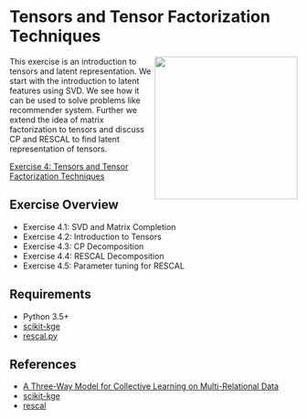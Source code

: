 # Tensors and Tensor Factorization Techniques

<img align="right" src="http://sda.cs.uni-bonn.de/wp-content/uploads/2017/10/Smart-Data-Analytics.png" width="250px" />

This exercise is an introduction to tensors and latent representation. We start with the introduction to latent features using SVD. We see how it can be used to solve problems like recommender system. Further we extend the idea of matrix factorization to tensors and discuss CP and RESCAL to find latent representation of tensors. 

[Exercise 4: Tensors and Tensor Factorization Techniques](https://github.com/SmartDataAnalytics/Knowledge-Graph-Analysis-Programming-Exercises/blob/master/Exercise_04/Exercise-4.ipynb)

## Exercise Overview

* Exercise 4.1: SVD and Matrix Completion
* Exercise 4.2: Introduction to Tensors
* Exercise 4.3: CP Decomposition
* Exercise 4.4: RESCAL Decomposition
* Exercise 4.5: Parameter tuning for RESCAL

## Requirements
* Python 3.5+
* [scikit-kge](https://github.com/mnick/scikit-kge) 
* [rescal.py](https://github.com/mnick/rescal.py)



## References

* [A Three-Way Model for Collective Learning on Multi-Relational Data](http://www.icml-2011.org/papers/438_icmlpaper.pdf)
* [scikit-kge](https://github.com/mnick/scikit-kge)
* [rescal](https://github.com/mnick/rescal.py)
